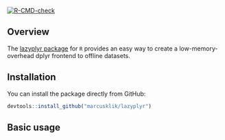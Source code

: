 
<!-- README.md is generated from README.Rmd. Please edit that file -->
<!-- <img src="logo.png" align="right" /> -->
<!-- badges: start -->

[![R-CMD-check](https://github.com/MarcusKlik/lazyplyr/workflows/R-CMD-check/badge.svg)](https://github.com/MarcusKlik/lazyplyr/actions)
<!-- badges: end -->

## Overview

The [lazyplyr package](https://github.com/marcusklik/lazyplyr) for `R`
provides an easy way to create a low-memory-overhead dplyr frontend to
offline datasets.

## Installation

You can install the package directly from GitHub:

``` r
devtools::install_github("marcusklik/lazyplyr")
```

## Basic usage
